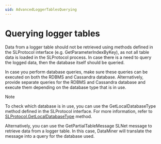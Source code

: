```yaml
---
uid: AdvancedLoggerTablesQuerying
---
```


# Querying logger tables

Data from a logger table should not be retrieved using methods defined in the SLProtocol interface (e.g. GetParameterIndexByKey), as not all table data is loaded in the SLProtocol process. In case there is a need to query the logged data, then the database itself should be queried.

In case you perform database queries, make sure these queries can be executed on both the RDBMS and Cassandra database. Alternatively, provide separate queries for the RDBMS and Cassandra database and execute them depending on the database type that is in use.

> [!NOTE]
> To check which database is in use, you can use the GetLocalDatabaseType method defined in the SLProtocol interface. For more information, refer to [SLProtocol.GetLocalDatabaseType](xref:Skyline.DataMiner.Scripting.SLProtocol.GetLocalDatabaseType) method.

Alternatively, you can use the GetPartialTableMessage SLNet message to retrieve data from a logger table. In this case, DataMiner will translate the message into a query for the database used.
